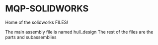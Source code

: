 # MQP-SOLIDWORKS
Home of the solidworks FILES!

The main assembly file is named hull_design
The rest of the files are the parts and subassemblies
